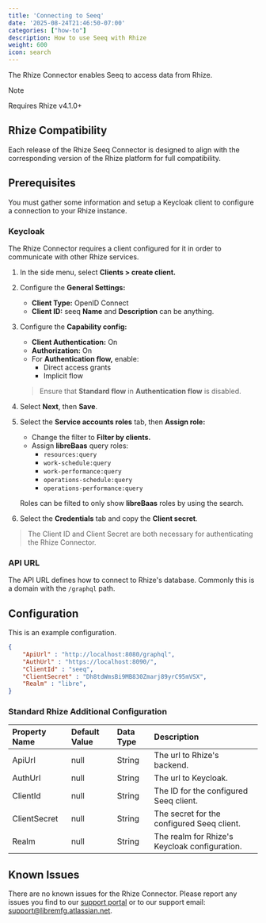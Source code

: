 ```yaml
---
title: 'Connecting to Seeq'
date: '2025-08-24T21:46:50-07:00'
categories: ["how-to"]
description: How to use Seeq with Rhize
weight: 600
icon: search
---
```


The Rhize Connector enables Seeq to access data from Rhize.

> [!NOTE]
> Requires Rhize v4.1.0+

## Rhize Compatibility
Each release of the Rhize Seeq Connector is designed to align with the corresponding version of the Rhize platform for full compatibility.

## Prerequisites
You must gather some information and setup a Keycloak client to configure a connection to your Rhize instance.

### Keycloak
The Rhize Connector requires a client configured for it in order to communicate with other Rhize services.

1. In the side menu, select **Clients > create client.**
2. Configure the **General Settings:**
    - **Client Type:** OpenID Connect
    - **Client ID:** seeq
    **Name** and **Description** can be anything.
3. Configure the **Capability config:**
    - **Client Authentication:** On
    - **Authorization:** On
    - For **Authentication flow,** enable:
        - Direct access grants
        - Implicit flow

    > Ensure that **Standard flow** in **Authentication flow** is disabled.
4. Select **Next**, then **Save**.
5. Select the **Service accounts roles** tab, then **Assign role:**
    - Change the filter to **Filter by clients.**
    - Assign **libreBaas** query roles:
        - `resources:query`
        - `work-schedule:query`
        - `work-performance:query`
        - `operations-schedule:query`
        - `operations-performance:query`
        
    Roles can be filted to only show **libreBaas** roles by using the search.
6. Select the **Credentials** tab and copy the **Client secret**.

> The Client ID and Client Secret are both necessary for authenticating the Rhize Connector.

### API URL
The API URL defines how to connect to Rhize's database. Commonly this is a domain with the `/graphql` path.

## Configuration
This is an example configuration.

```json
{
    "ApiUrl" : "http://localhost:8080/graphql",
    "AuthUrl" : "https://localhost:8090/",
    "ClientId" : "seeq",
    "ClientSecret" : "Dh8tdWmsBi9MB830Zmarj89yrC95mVSX",
    "Realm" : "libre",
}
```

### Standard Rhize Additional Configuration
| Property Name | Default Value | Data Type | Description |
|:---|:---|:---|:---|
| ApiUrl | null | String | The url to Rhize's backend. |
| AuthUrl | null | String | The url to Keycloak. |
| ClientId | null | String | The ID for the configured Seeq client. |
| ClientSecret | null | String | The secret for the configured Seeq client. |
| Realm | null | String | The realm for Rhize's Keycloak configuration. |

## Known Issues
There are no known issues for the Rhize Connector. Please report any issues you find to our [support portal](https://libremfg.atlassian.net/servicedesk/customer/portal/1) or to our support email: support@libremfg.atlassian.net.

